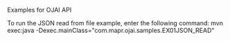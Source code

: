 Examples for OJAI API

To run the JSON read from file example, enter the following command:
mvn exec:java -Dexec.mainClass="com.mapr.ojai.samples.EX01JSON_READ"
